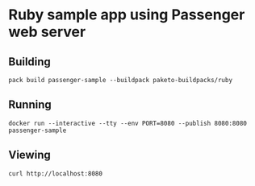 # Ruby sample app using Passenger web server

## Building

`pack build passenger-sample --buildpack paketo-buildpacks/ruby`

## Running

`docker run --interactive --tty --env PORT=8080 --publish 8080:8080 passenger-sample`

## Viewing

`curl http://localhost:8080`
